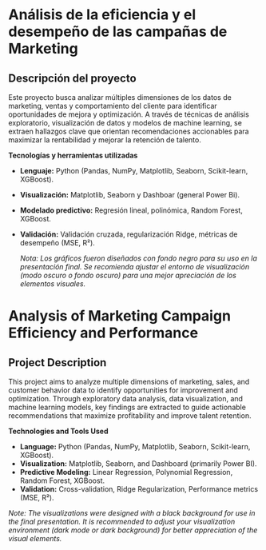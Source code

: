 <h1> Análisis de la eficiencia y el desempeño de las campañas de Marketing</h1>
<h2> Descripción del proyecto </h2>

Este proyecto busca analizar múltiples dimensiones de los datos de marketing, ventas y comportamiento del cliente para identificar oportunidades de mejora y optimización. A través de técnicas de análisis exploratorio, visualización de datos y modelos de machine learning, se extraen hallazgos clave que orientan recomendaciones accionables para maximizar la rentabilidad y mejorar la retención de talento.


**Tecnologías y herramientas utilizadas**

- **Lenguaje:** Python (Pandas, NumPy, Matplotlib, Seaborn, Scikit-learn, XGBoost).
- **Visualización:** Matplotlib, Seaborn y Dashboar (general Power Bi).
- **Modelado predictivo:** Regresión lineal, polinómica, Random Forest, XGBoost.
- **Validación:** Validación cruzada, regularización Ridge, métricas de desempeño (MSE, R²).

  *Nota: Los gráficos fueron diseñados con fondo negro para su uso en la presentación final. Se recomienda ajustar el entorno de visualización (modo oscuro o fondo oscuro) para una mejor apreciación de los elementos visuales.*


<h1> Analysis of Marketing Campaign Efficiency and Performance</h1>
<h2> Project Description </h2>

This project aims to analyze multiple dimensions of marketing, sales, and customer behavior data to identify opportunities for improvement and optimization. Through exploratory data analysis, data visualization, and machine learning models, key findings are extracted to guide actionable recommendations that maximize profitability and improve talent retention.

<strong>Technologies and Tools Used</strong>

- <strong>Language:</strong> Python (Pandas, NumPy, Matplotlib, Seaborn, Scikit-learn, XGBoost).
- <strong>Visualization:</strong> Matplotlib, Seaborn, and Dashboard (primarily Power BI).
- <strong>Predictive Modeling:</strong> Linear Regression, Polynomial Regression, Random Forest, XGBoost.
- <strong>Validation:</strong> Cross-validation, Ridge Regularization, Performance metrics (MSE, R²).

<em>Note: The visualizations were designed with a black background for use in the final presentation. It is recommended to adjust your visualization environment (dark mode or dark background) for better appreciation of the visual elements.</em>

